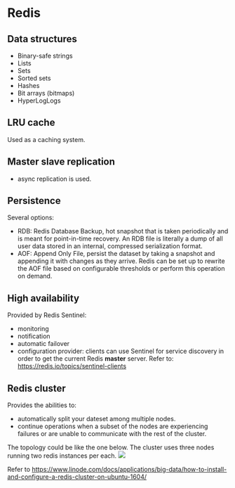 # Redis


## Data structures
- Binary-safe strings
- Lists
- Sets
- Sorted sets
- Hashes
- Bit arrays (bitmaps)
- HyperLogLogs

## LRU cache
Used as a caching system.

## Master slave replication
- async replication is used.

## Persistence

Several options:
- RDB: Redis Database Backup, hot snapshot that is taken periodically and is meant for point-in-time recovery. An RDB file is literally a dump of all user data stored in an internal, compressed serialization format.
- AOF: Append Only File, persist the dataset by taking a snapshot and appending it with changes as they arrive. Redis can be set up to rewrite the AOF file based on configurable thresholds or perform this operation on demand.

## High availability

Provided by Redis Sentinel:
- monitoring
- notification
- automatic failover
- configuration provider: clients can use Sentinel for service discovery in order to get the current Redis **master** server. Refer to: https://redis.io/topics/sentinel-clients

## Redis cluster

Provides the abilities to:
- automatically split your dateset among multiple nodes.
- continue operations when a subset of the nodes are experiencing failures or are unable to communicate with the rest of the cluster.

The topology could be like the one below. The cluster uses three nodes running two redis instances per each.
![](/forgetful/images/redis-cluster-3-nodes.png)

Refer to https://www.linode.com/docs/applications/big-data/how-to-install-and-configure-a-redis-cluster-on-ubuntu-1604/
